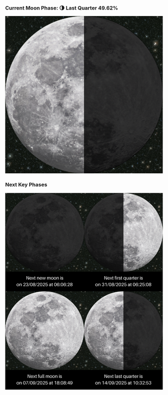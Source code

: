 ### Current Moon Phase: 🌗 Last Quarter 49.62%
![Moon Phase](moonphase.png)
### Next Key Phases
![Gallery](gallery.png)